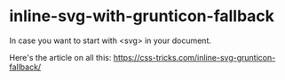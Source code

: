 # inline-svg-with-grunticon-fallback

In case you want to start with &lt;svg> in your document.

Here's the article on all this: https://css-tricks.com/inline-svg-grunticon-fallback/
